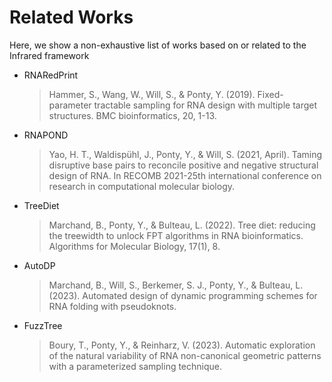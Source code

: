 # Related Works

Here, we show a non-exhaustive list of works based on or related to the Infrared framework

- RNARedPrint
  > Hammer, S., Wang, W., Will, S., & Ponty, Y. (2019). Fixed-parameter tractable sampling for RNA design with multiple target structures. BMC bioinformatics, 20, 1-13.

- RNAPOND
  > Yao, H. T., Waldispühl, J., Ponty, Y., & Will, S. (2021, April). Taming disruptive base pairs to reconcile positive and negative structural design of RNA. In RECOMB 2021-25th international conference on research in computational molecular biology.

- TreeDiet
  > Marchand, B., Ponty, Y., & Bulteau, L. (2022). Tree diet: reducing the treewidth to unlock FPT algorithms in RNA bioinformatics. Algorithms for Molecular Biology, 17(1), 8.

- AutoDP
  > Marchand, B., Will, S., Berkemer, S. J., Ponty, Y., & Bulteau, L. (2023). Automated design of dynamic programming schemes for RNA folding with pseudoknots.

- FuzzTree
  > Boury, T., Ponty, Y., & Reinharz, V. (2023). Automatic exploration of the natural variability of RNA non-canonical geometric patterns with a parameterized sampling technique.
